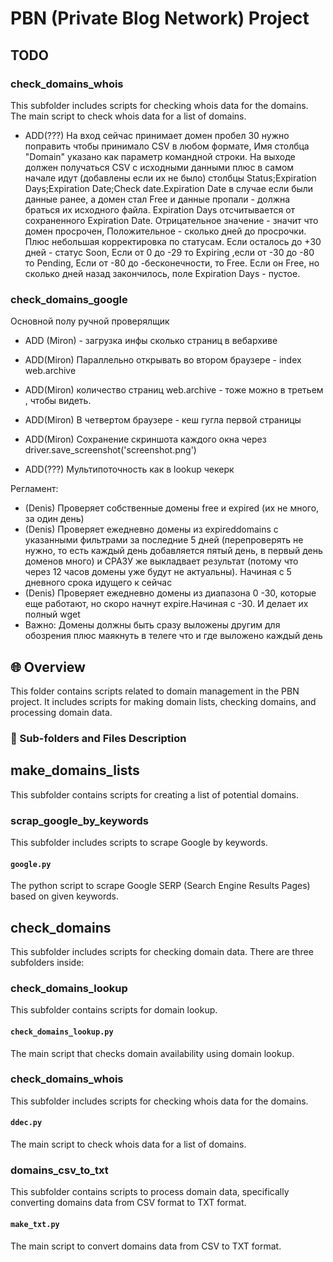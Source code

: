 # PBN (Private Blog Network) Project

## TODO

### check_domains_whois

This subfolder includes scripts for checking whois data for the domains.
The main script to check whois data for a list of domains.

- ADD(???) На вход сейчас принимает домен пробел 30 нужно поправить чтобы принимало CSV в любом формате, Имя столбца "Domain" указано как параметр командной строки. На выходе должен получаться CSV с исходными данными плюс в самом начале идут (добавлены если их не было) столбцы Status;Expiration Days;Expiration Date;Check date.Expiration Date в случае если были данные ранее, а домен стал Free и данные пропали - должна браться их исходного файла. Expiration Days отсчитывается от сохраненного Expiration Date. Отрицательное значение - значит что домен просрочен, Положительное - сколько дней до просрочки. Плюс небольшая корректировка по статусам. Если осталось до +30 дней - статус Soon, Если от 0 до -29 то Expiring ,если от -30 до -80 то Pending, Если от -80 до -бесконечности, то Free. Если он Free, но сколько дней назад закончилось, поле Expiration Days - пустое.
### check_domains_google




Основной полу ручной проверялщик

- ADD (Miron) - загрузка инфы сколько страниц в вебархиве
- ADD(Miron) Параллельно открывать во втором браузере - index web.archive
- ADD(Miron) количество страниц web.archive - тоже можно в третьем , чтобы видеть.
- ADD(Miron) В четвертом браузере - кеш гугла первой страницы

- ADD(Miron) Сохранение скриншота каждого окна через driver.save_screenshot('screenshot.png')
- ADD(???) Мультипоточность как в lookup чекерк


Регламент:
- (Denis) Проверяет собственные домены free и expired (их не много, за один день)
- (Denis) Проверяет ежедневно домены из expireddomains с указанными фильтрами за последние 5 дней (перепроверять не нужно, то есть каждый день добавляется пятый день, в первый день доменов много) и СРАЗУ же выкладвает результат (потому что через 12 часов домены уже будут не актуальны). Начиная с 5 дневного срока идущего к сейчас
- (Denis) Проверяет ежедневно домены из диапазона 0 -30, которые еще работают, но скоро начнут expire.Начиная с -30. И делает их полный wget
- Важно: Домены должны быть сразу выложены другим для обозрения плюс маякнуть в телеге что и где выложено каждый день



## 🌐 Overview
This folder contains scripts related to domain management in the PBN project. It includes scripts for making domain lists, checking domains, and processing domain data. 

### 📂  Sub-folders and Files Description

## make_domains_lists
This subfolder contains scripts for creating a list of potential domains.

### scrap_google_by_keywords
This subfolder includes scripts to scrape Google by keywords.

#### `google.py`
The python script to scrape Google SERP (Search Engine Results Pages) based on given keywords.

## check_domains
This subfolder includes scripts for checking domain data. There are three subfolders inside: 

### check_domains_lookup
This subfolder contains scripts for domain lookup.

#### `check_domains_lookup.py`
The main script that checks domain availability using domain lookup.

### check_domains_whois
This subfolder includes scripts for checking whois data for the domains.

#### `ddec.py`
The main script to check whois data for a list of domains.

### domains_csv_to_txt
This subfolder contains scripts to process domain data, specifically converting domains data from CSV format to TXT format.

#### `make_txt.py`
The main script to convert domains data from CSV to TXT format.
